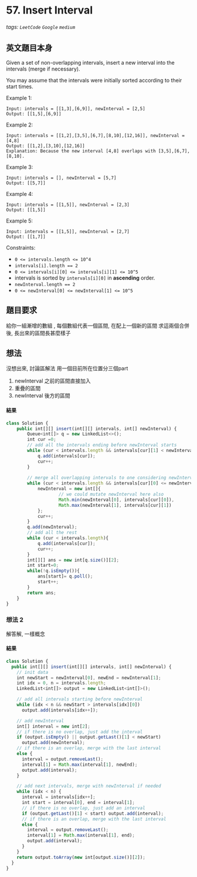 # 57. Insert Interval
###### tags: `LeetCode` `Google` `medium`

## 英文題目本身
Given a set of non-overlapping intervals, insert a new interval into the intervals (merge if necessary).

You may assume that the intervals were initially sorted according to their start times.

 

Example 1:

```
Input: intervals = [[1,3],[6,9]], newInterval = [2,5]
Output: [[1,5],[6,9]]
```
Example 2:

```
Input: intervals = [[1,2],[3,5],[6,7],[8,10],[12,16]], newInterval = [4,8]
Output: [[1,2],[3,10],[12,16]]
Explanation: Because the new interval [4,8] overlaps with [3,5],[6,7],[8,10].
```
Example 3:

```
Input: intervals = [], newInterval = [5,7]
Output: [[5,7]]
```
Example 4:

```
Input: intervals = [[1,5]], newInterval = [2,3]
Output: [[1,5]]
```
Example 5:

```
Input: intervals = [[1,5]], newInterval = [2,7]
Output: [[1,7]]
```
Constraints:

- `0 <= intervals.length <= 10^4`
- `intervals[i].length == 2`
- `0 <= intervals[i][0] <= intervals[i][1] <= 10^5`
- intervals is sorted by `intervals[i][0]` in **ascending** order.
- `newInterval.length == 2`
- `0 <= newInterval[0] <= newInterval[1] <= 10^5`
## 題目要求
給你一組漸增的數組 , 每個數組代表一個區間, 在配上一個新的區間
求這兩個合併後, 長出來的區間長甚麼樣子
## 想法
沒想出來, 討論區解法
用一個目前所在位置分三個part
1. newInterval 之前的區間直接加入
2. 重疊的區間
3. newInterval 後方的區間
#### 結果
```javascript
class Solution {
    public int[][] insert(int[][] intervals, int[] newInterval) {
        Queue<int[]> q = new LinkedList<>();
        int cur =0;
        // add all the intervals ending before newInterval starts
        while (cur < intervals.length && intervals[cur][1] < newInterval[0]){
            q.add(intervals[cur]);
            cur++;
        }
            
        // merge all overlapping intervals to one considering newInterval
        while (cur < intervals.length && intervals[cur][0] <= newInterval[1]) {
            newInterval = new int[]{
                    // we could mutate newInterval here also
                    Math.min(newInterval[0], intervals[cur][0]),
                    Math.max(newInterval[1], intervals[cur][1])
            };
            cur++;
        }
        q.add(newInterval);
        // add all the rest
        while (cur < intervals.length){
            q.add(intervals[cur]); 
            cur++;
        }
        int[][] ans = new int[q.size()][2];
        int start=0;
        while(!q.isEmpty()){
            ans[start]= q.poll();
            start++;
        }
        return ans;
    }
}

```

### 想法 2
解答解, 一樣概念
#### 結果
```javascript
class Solution {
  public int[][] insert(int[][] intervals, int[] newInterval) {
    // init data
    int newStart = newInterval[0], newEnd = newInterval[1];
    int idx = 0, n = intervals.length;
    LinkedList<int[]> output = new LinkedList<int[]>();

    // add all intervals starting before newInterval
    while (idx < n && newStart > intervals[idx][0])
      output.add(intervals[idx++]);

    // add newInterval
    int[] interval = new int[2];
    // if there is no overlap, just add the interval
    if (output.isEmpty() || output.getLast()[1] < newStart)
      output.add(newInterval);
    // if there is an overlap, merge with the last interval
    else {
      interval = output.removeLast();
      interval[1] = Math.max(interval[1], newEnd);
      output.add(interval);
    }

    // add next intervals, merge with newInterval if needed
    while (idx < n) {
      interval = intervals[idx++];
      int start = interval[0], end = interval[1];
      // if there is no overlap, just add an interval
      if (output.getLast()[1] < start) output.add(interval);
      // if there is an overlap, merge with the last interval
      else {
        interval = output.removeLast();
        interval[1] = Math.max(interval[1], end);
        output.add(interval);
      }
    }
    return output.toArray(new int[output.size()][2]);
  }
}
```
